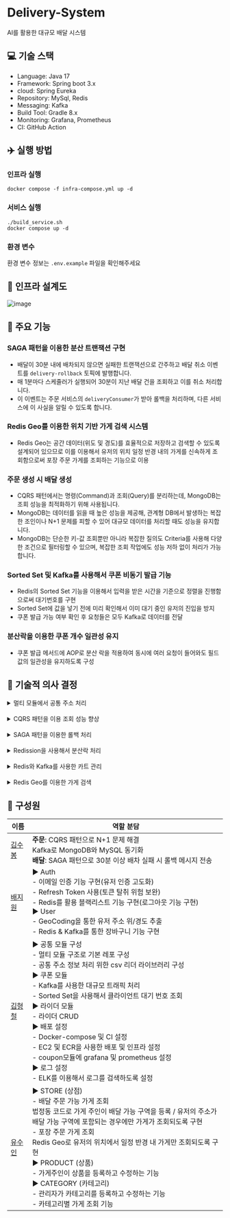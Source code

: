 # Delivery-System

AI를 활용한 대규모 배달 시스템

## 💻 기술 스택

- Language: Java 17
- Framework: Spring boot 3.x
- cloud: Spring Eureka
- Repository: MySql, Redis
- Messaging: Kafka
- Build Tool: Gradle 8.x
- Monitoring: Grafana, Prometheus
- CI: GitHub Action

## ✈️ 실행 방법

### 인프라 실행

```shell
docker compose -f infra-compose.yml up -d
```

### 서비스 실행

```shell
./build_service.sh
docker compose up -d
```

### 환경 변수

환경 변수 정보는
`.env.example` 파일을 확인해주세요

## 💾 인프라 설계도
![image](https://github.com/user-attachments/assets/d5fca4d2-7f91-4fb8-b440-93aa1eb19fb2)



## 🛵 주요 기능

### SAGA 패턴을 이용한 분산 트랜잭션 구현

- 배달이 30분 내에 배차되지 않으면 실패한 트랜잭션으로 간주하고 배달 취소 이벤트를
  `delivery-rollback` 토픽에 발행합니다.
- 매 1분마다 스케줄러가 실행되어 30분이 지난 배달 건을 조회하고 이를 취소 처리합니다.
- 이 이벤트는 주문 서비스의 `deliveryConsumer`가 받아 롤백을 처리하며, 다른 서비스에 이 사실을 알릴 수 있도록 합니다.

### Redis Geo를 이용한 위치 기반 가게 검색 시스템

- Redis Geo는 공간 데이터(위도 및 경도)를 효율적으로 저장하고 검색할 수 있도록 설계되어 있으므로 이를 이용해서 유저의 위치 일정 반경 내의 가게를 신속하게 조회함으로써
  포장 주문 가게를 조회하는 기능으로 이용

### 주문 생성 시 배달 생성

- CQRS 패턴에서는 명령(Command)과 조회(Query)를 분리하는데, MongoDB는 조회 성능을 최적화하기 위해 사용됩니다.
- MongoDB는 데이터를 읽을 때 높은 성능을 제공해, 관계형 DB에서 발생하는 복잡한 조인이나 N+1 문제를 피할 수 있어 대규모 데이터를 처리할 때도 성능을 유지합니다.
- MongoDB는 단순한 키-값 조회뿐만 아니라 복잡한 질의도 Criteria를 사용해 다양한 조건으로 필터링할 수 있으며, 복잡한 조회 작업에도 성능 저하 없이 처리가
  가능합니다.

### Sorted Set 및 Kafka를 사용해서 쿠폰 비동기 발급 기능

- Redis의 Sorted Set 기능을 이용해서 입력을 받은 시간을 기준으로 정렬을 진행함으로써 대기번호를 구현
- Sorted Set에 값을 넣기 전에 미리 확인해서 이미 대기 중인 유저의 진입을 방지
- 쿠폰 발급 가능 여부 확인 후 요청들은 모두 Kafka로 데이터를 전달

### 분산락을 이용한 쿠폰 개수 일관성 유지

- 쿠폰 발급 메서드에 AOP로 분산 락을 적용하여 동시에 여러 요청이 들어와도 필드 값의 일관성을 유지하도록 구성

## 📠 기술적 의사 결정

<details> <summary>멀티 모듈에서 공통 주소 처리</summary><br>

### 고민 했던 사항

서비스 모듈 간 주소 선택 기준으로 정부에서 제공하는 법정동 ID를 사용하기로 결정했습니다. 이에 따라 주소 정보를 각 모듈 간에 어떻게 관리할 지 고민을 하였습니다.

- **별도의 서버 생성**: 다른 모듈에서 사용하는 주소를 위해 서버를 생성
- **CSV 파일 개별 관리**: 각 모듈에서 별도로 CSV파일을 관리

그러나 이번 프로젝트를 MSA로 구성을 하면서 이미 여러 서버가 존재하는 상황에서 공통 주소 처리를 위한 서버를 하나 더 추가하는 것은 부담이 될 것으로 판단 되었고 CSV 파일이
변경될 때마다 모든 서비스에서 동일한 작업을 반복해야 하는 것은 비효율적이라 판단되었습니다.

CSV파일이 5MB 정도이고 전체 라인도 5만라인으로 한 번 순회하는 데도 0.1초도 안걸리기 때문에 이에 대한 대안으로 멀티 모듈 공통 라이브러리를 사용해서 CSV 파일을 통합
관리하는 방안으로 결정하였습니다.

### 기술적 결정 사항

openCSV를 사용해서 저장된 CSV파일을 메모리로 읽어 온다.

```java
private final ResourceLoader resourceLoader;

Resource resource = resourceLoader.getResource("classpath:" + ADDRESS_CSV);

CSVReader reader = new CSVReader(
    new InputStreamReader(resource.getInputStream(), Charset.forName("EUC-KR")));

List<String[]> strings = reader.readAll();
this.addressSetList =strings.

subList(1,strings.size());
```

이후 주소 목록의 저장방식을 `code: 주소정보` 의 Map 형식으로 보관하여서 code로도 접근할 수 있고 `values` method를 이용한 목록 접근으로도 가능하게
하였다.
</details><br>

<details> <summary>CQRS 패턴을 이용 조회 성능 향상</summary><br>

- CQRS를 주문 서비스에 적용한 이유는 명령(Command)와 조회(Query)의 책임을 분리함으로써 각 작업의 성능을 최적화하기 위함이다. 주문 시스템에서는 대규모 트랜잭션
  처리와 대량의 조회 요청이 발생하는데, 조회시 대량의 데이터를 빠르게 검색할 수 있는 MongoDB를 사용하여, 복잡한 조인과 N+1 문제를 피하고 조회 성능을 높일 수 있다.
    - 많은 Nosql중 mongoDB를 사용한 이유
        - MongoDB는 단순한 키-값 조회뿐 아니라 복잡한 질의(Query)를 지원한다. Criteria를 사용하여 다양한 조건 기반의 필터링을 지원하며, 복잡한 조회
          작업에도 성능 저하 없이 다양한 쿼리 옵션을 제공할 수 있기 때문에 MongDB를 채택 했다. 쿼리성능이 월등히 뛰어난 elasticSearch도 있었지만
          환경세팅 등을 고려하였을때 가장 러닝커브가 적은 mongoDB가 적합하다고 판단했습니다. 이후엔 elasticSearch를 공부하여 적용할 예정이다.
    - **CQRS에서 Kafka의 활용(RDS와 Nosql 데이터 동기화)**
        - create, update등의 command 관련 서비스가 실행 되었을 때 kafka의 이벤트를 동시에 보내 mongoDB에 save하는 방법을 사용하였다.
          CDC(Change Data Capture)로 RDS에서 데이터의 변경을 감지하고 이벤트 처리를 하는 방법을 채택해야 kafka에서 문제가 생겼을 때 데이터
          정합성 측면에서 더 좋지만 debizium 등 복잡한 환경세팅의 어려운점을 반영하여 이렇게 처리 하였다.

</details><br>
<details> <summary>SAGA 패턴을 이용한 롤백 처리</summary><br>

- SAGA 패턴을 사용하여 배달 시스템에서 롤백 처리를 구현한 이유는 **분산 트랜잭션에서 데이터 일관성을 유지**하기 위함이다. 예를 들어, 배달이 30분 내에 배차되지 않을
  경우 배달이 취소되는데, 이때 **알림 서비스나 주문 서비스**의 상태도 변경되어야 한다. SAGA 패턴의 **보상 트랜잭션**을 통해 실패한 트랜잭션에 대한 상태를 되돌리고,
  전체 시스템의 **데이터 무결성**을 보장할 수 있다.
    - kafka를 선택한 이유
        - 배달 취소와 같은 롤백 처리는 비동기적으로 처리되며, `delivery-rollback` 토픽을 통해 이벤트 기반으로 서비스 간 통신이 이루어진다. 이를 통해
          서비스 간 강한 결합을 피하면서 유연하게 트랜잭션을 관리할 수 있다.

</details><br>
<details> <summary>Redission을 사용해서 분산락 처리</summary><br>

### 분산락의 적용 이유

**비관적락**

- 데이터를 읽고 수정하는 동안 다른 트랜잭션이 접근하지 못하게 함
- 동시성 문제가 발생할 가능성이 높지만 성능 저하가 발생할 수 있다.

**낙관적락**

- 업데이트 시점에 데이터의 변경 여부를 확인하고 변경되었는 지 검증한다.
- 락을 걸지 않기 때문에 성능이 우수하나 충돌이 발생하면 롤백 및 재시도를 해야 한다.

**분산 락**

- 분산 시스템을 활용해서 락을 관리함으로써 동일한 리소스에 접근할 때 충돌을 방지함
- 여러 인스턴스 간에 동시성 문제를 해결할 수 있으나 분산 시스템이 장애가 생기면 문제가
  발생할 수 있다.

이번에 락을 적용할 부분은 쿠폰 재고의 일관성을 유지하기 위함으로 충돌이 잦게 발생할 거라 예상이 되므로 낙관적락은 제외 하였습니다.

MSA 환경에서 여러 인스턴스가 동일한 DB에 접근하므로 DB 자체에 락을 걸 경우 성능 저하가 발생할 수 있습니다.

위의 이유로 Redis를 사용한 분산락을 도입하기로 하였습니다.

### Redission 라이브러리를 사용한 이유

Spring에서는 Redis를 사용할 때, 주로 Lettuce와 Redisson 라이브러리를 사용합니다.

- Lettuce는 가벼우며 빠른 성능을 제공하기 때문에, 일반적인 캐싱 용도에 적합합니다.
- Redisson은 분산 락 기능을 보다 안정적으로 제공합니다.

락 구현의 차이점:

- Lettuce는 락을 구현할 때 SETNX 명령어를 사용하며, Spin Lock 방식으로 지속적으로 Redis에 요청을 보내 락을 확보합니다. 이 방식은 간단하지만, 네트워크
  부하가 발생할 수 있습니다.
- Redisson은 RedLock 알고리즘을 사용하며, Pub/Sub 구조로 락을 관리합니다. 이 방식은 네트워크 부하를 줄이고 더 안정적인 분산 락을 제공합니다.

위의 이유로 락 구현에 더 효율적으로 구현하는 Redission 라이브러리를 선택하였습니다.

</details><br>
<details> <summary>Redis와 Kafka를 사용한 카트 관리</summary><br>

### Redis 사용 이유

장바구니 기능으로는

- 제품에 대해 장바구니 추가
- 기존 제품을 다시 추가하면 수량 증가, 같은 매장의 다른 제품을 추가하면 해당 제품 추가
- 새로운 가게의 제품을 추가하면 기존 데이터 삭제 및 신규 추가

이에 따라 DB를 구성해야 했는데 MYSQL를 통해 진행하게 되면 데이터 용량도 증가하고 제품에 따른 수량 증가 및 제품 추가부분에서도 많은 쿼리문을 작업하게 되어 시간이 많은
필요하게 된다. 따라서 인메모리 데이터베이스인 Redis를 사용하여 구현하도록 하였다.

### Kafka 사용 이유

현재 물건을 장바구니에 담기 위해서는 물건 상세정보 End Point에서 담아야 하는데 User와 Product서비스는 별도의 서비스이므로 Product서비스에서 장바구니에 넣는
이벤트가 발생 시 User쪽에서 장바구니를 생성해줘야 한다.

따라서 이를 위해 Kafka를 통해 Product서비스에서 제품을 장바구니에 담는 End Point가 동작하는 이벤트 발생 시 User쪽에서 해당 데이터를 가져와 해당 유저에 대해
장바구니 데이터를 Redis에 저장하도록 구현하여 FeignClient를 통해 진행하는 것보다 속도 향상이 되었고, 동시성 처리도 가능하기에 사용하게 되었다.

</details><br>
<details> <summary>Redis Geo를 이용한 가게 검색</summary><br>

Redis Geo를 이용한 가게 검색은 위치 기반 서비스에서 효율적으로 가게를 조회하는 기능을 제공한다. Redis Geo는 위도와 경도 데이터를 저장하고 검색할 수 있는 기능을
제공하며, 특정 위치에서 일정 반경 내에 있는 가게를 매우 빠르게 찾을 수 있다. 이를 통해 사용자는 자신의 위치를 기준으로 가까운 가게를 신속하게 조회할 수 있다.

### Redis Geo를 이용한 가게 검색의 주요 기능

1. 위치 정보 저장: Redis Geo는 가게의 위도와 경도를 기반으로 좌표 데이터를 저장한다. 각 가게는 고유의 ID와 함께 위치 정보로 저장되며, 이를 통해 나중에 위치 기반
   검색이 가능해진다.
2. **반경 내 검색**: 사용자는 자신의 위치(위도, 경도)를 기준으로 **일정 반경 내에 있는 가게를 검색**할 수 있다. Redis의 `GEORADIUS`  명령어를 사용해
   특정 반경 내의 가게 목록을 빠르게 반환한다.
3. **빠른 응답 속도**: Redis의 인메모리 데이터 처리 특성 덕분에 위치 기반 조회 속도가 매우 빠르다. 이는 사용자 경험을 개선하고 실시간으로 가게 정보를 제공하는 데
   적합하다.

</details>

## 🐶 구성원

| 이름                                                 | 역할 분담                                                                                                                                                                                                                                                                                                                                           |
|----------------------------------------------------|-------------------------------------------------------------------------------------------------------------------------------------------------------------------------------------------------------------------------------------------------------------------------------------------------------------------------------------------------|
| [김수봉](https://github.com/bongbongbon) &nbsp;&nbsp; | **주문**: CQRS 패턴으로 N+1 문제 해결 <br> Kafka로 MongoDB와 MySQL 동기화 <br> **배달**: SAGA 패턴으로 30분 이상 배차 실패 시 롤백 메시지 전송                                                                                                                                                                                                                                      |
| [배지원](https://github.com/Bae-Ji-Won)               | ▶ Auth <br>- 이메일 인증 기능 구현(유저 인증 고도화) <br>- Refresh Token 사용(토큰 탈취 위험 보완)  <br>- Redis를 활용 블랙리스트 기능 구현(로그아웃 기능 구현) <br>▶ User <br>- GeoCoding을 통한 유저 주소 위/경도 추출 <br>- Redis & Kafka를 통한 장바구니 기능 구현                                                                                                                                               |
| [김형철](https://github.com/shurona)                  | ▶ 공통 모듈 구성 <br>- 멀티 모듈 구조로 기본 레포 구성 <br>- 공통 주소 정보 처리 위한 csv 리더 라이브러리 구성 <br>▶ 쿠폰 모듈 <br>-  Kafka를 사용한 대규모 트래픽 처리 <br>- Sorted Set을 사용해서 클라이언트 대기 번호 조회 <br>▶ 라이더 모듈  <br>- 라이더 CRUD <br>▶ 배포 설정 <br>- Docker-compose 및 CI 설정 <br>- EC2 및 ECR을 사용한 배포 및 인프라 설정 <br>- coupon모듈에 grafana 및 prometheus 설정 <br>▶ 로그 설정 <br>- ELK를 이용해서 로그를 검색하도록 설정 |
| [유수인](https://github.com/jjong52)                  | ▶ STORE (상점) <br>- 배달 주문 가능 가게 조회 <br>법정동 코드로 가게 주인이 배달 가능 구역을 등록 / 유저의 주소가 배달 가능 구역에 포함되는 경우에만 가게가 조회되도록 구현 <br>- 포장 주문 가게 조회 <br>Redis Geo로 유저의 위치에서 일정 반경 내 가게만 조회되도록 구현 <br>▶ PRODUCT (상품) <br>- 가게주인이 상품을 등록하고 수정하는 기능 <br>▶ CATEGORY (카테고리) <br>- 관리자가 카테고리를 등록하고 수정하는 기능 <br>- 카테고리별 가게 조회 기능                                            |


